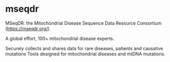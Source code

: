 # mseqdr
MSeqDR: the Mitochondrial Disease Sequence Data Resource Consortium (https://mseqdr.org/)

A global effort, 100+ mitochondrial disease experts.

Securely collects and shares data for rare diseases, patients and causative mutations
Tools designed for mitochondrial diseases and mtDNA mutations.

